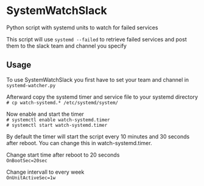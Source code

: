 # SystemWatchSlack
Python script with systemd units to watch for failed services

This script will use `systemd --failed` to retrieve failed services
and post them to the slack team and channel you specify

## Usage
To use SystemWatchSlack you first have to set your team and channel in `systemd-watcher.py` <br>

Afterward copy the systemd timer and service file to your systemd directory <br>
`# cp watch-systemd.* /etc/systemd/system/`

Now enable and start the timer<br>
`# systemctl enable watch-systemd.timer`<br>
`# systemctl start watch-systemd.timer`<br>

By default the timer will start the script every 10 minutes and 30 seconds after reboot. You can change this in watch-systemd.timer.<br>

Change start time after reboot to 20 seconds<br>
`OnBootSec=20sec`<br>

Change intervall to every week<br>
`OnUnitActiveSec=1w`

